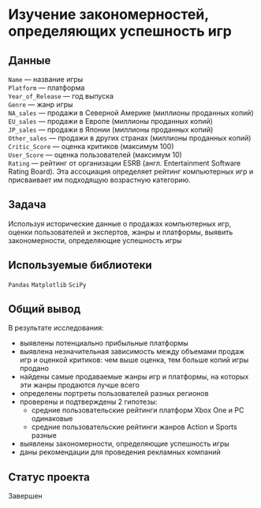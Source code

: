 # Изучение закономерностей, определяющих успешность игр

## Данные

`Name` — название игры\
`Platform` — платформа\
`Year_of_Release` — год выпуска\
`Genre` — жанр игры\
`NA_sales` — продажи в Северной Америке (миллионы проданных копий)\
`EU_sales` — продажи в Европе (миллионы проданных копий)\
`JP_sales` — продажи в Японии (миллионы проданных копий)\
`Other_sales` — продажи в других странах (миллионы проданных копий)\
`Critic_Score` — оценка критиков (максимум 100)\
`User_Score` — оценка пользователей (максимум 10)\
`Rating` — рейтинг от организации ESRB (англ. Entertainment Software Rating Board). Эта ассоциация определяет рейтинг компьютерных игр и присваивает им подходящую возрастную категорию.

## Задача

Используя исторические данные о продажах компьютерных игр, оценки пользователей и экспертов, жанры и платформы, выявить закономерности, определяющие успешность игры

## Используемые библиотеки

`Pandas` `Matplotlib` `SciPy`

## Общий вывод

В результате исследования:
- выявлены потенциально прибыльные платформы
- выявлена незначительная зависимость между объемами продаж игр и оценкой критиков: чем выше оценка, тем больше копий игры продано
- найдены самые продаваемые жанры игр и платформы, на которых эти жанры продаются лучше всего
- определены портреты пользователей разных регионов
- проверены и подтверждены 2 гипотезы:
  - средние пользовательские рейтинги платформ Xbox One и PC одинаковые
  - средние пользовательские рейтинги жанров Action и Sports разные
- выявлены закономерности, определяющие успешность игры
- даны рекомендации для проведения рекламных компаний

## Статус проекта

Завершен

